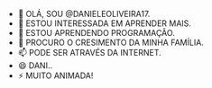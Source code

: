 - 👋 OLÁ, SOU @DANIELEOLIVEIRA17.
- 👀 ESTOU INTERESSADA EM APRENDER MAIS.
- 🌱 ESTOU APRENDENDO PROGRAMAÇÃO.
- 💞️ PROCURO O CRESIMENTO DA MINHA FAMÍLIA.
- 📫 PODE SER ATRAVÉS DA INTERNET. 
- 😄 DANI..
- ⚡ MUITO ANIMADA!

<!---
DANIELEOLIVEIRA17/DANIELEOLIVEIRA17 is a ✨ special ✨ repository because its `README.md` (this file) appears on your GitHub profile.
You can click the Preview link to take a look at your changes.
--->
